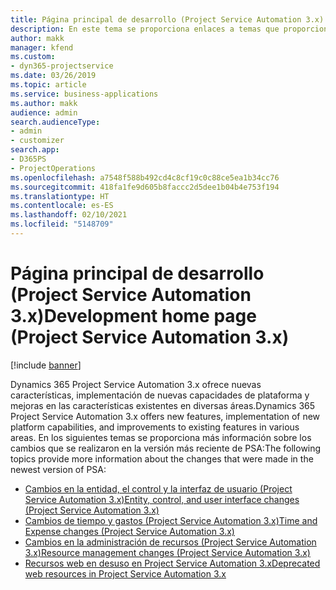```yaml
---
title: Página principal de desarrollo (Project Service Automation 3.x)
description: En este tema se proporciona enlaces a temas que proporcionan información de desarrollo para la versión 3.x de Dynamics 365 Project Service Automation (PSA).
author: makk
manager: kfend
ms.custom:
- dyn365-projectservice
ms.date: 03/26/2019
ms.topic: article
ms.service: business-applications
ms.author: makk
audience: admin
search.audienceType:
- admin
- customizer
search.app:
- D365PS
- ProjectOperations
ms.openlocfilehash: a7548f588b492cd4c8cf19c0c88ce5ea1b34cc76
ms.sourcegitcommit: 418fa1fe9d605b8faccc2d5dee1b04b4e753f194
ms.translationtype: HT
ms.contentlocale: es-ES
ms.lasthandoff: 02/10/2021
ms.locfileid: "5148709"
---
```

# <a name="development-home-page-project-service-automation-3x"></a><span data-ttu-id="f41d7-103">Página principal de desarrollo (Project Service Automation 3.x)</span><span class="sxs-lookup"><span data-stu-id="f41d7-103">Development home page (Project Service Automation 3.x)</span></span>

[!include [banner](../../includes/psa-now-project-operations.md)]

<span data-ttu-id="f41d7-104">Dynamics 365 Project Service Automation 3.x ofrece nuevas características, implementación de nuevas capacidades de plataforma y mejoras en las características existentes en diversas áreas.</span><span class="sxs-lookup"><span data-stu-id="f41d7-104">Dynamics 365 Project Service Automation 3.x offers new features, implementation of new platform capabilities, and improvements to existing features in various areas.</span></span> <span data-ttu-id="f41d7-105">En los siguientes temas se proporciona más información sobre los cambios que se realizaron en la versión más reciente de PSA:</span><span class="sxs-lookup"><span data-stu-id="f41d7-105">The following topics provide more information about the changes that were made in the newest version of PSA:</span></span>

- [<span data-ttu-id="f41d7-106">Cambios en la entidad, el control y la interfaz de usuario (Project Service Automation 3.x)</span><span class="sxs-lookup"><span data-stu-id="f41d7-106">Entity, control, and user interface changes (Project Service Automation 3.x)</span></span>](../developer-guides/entity-changes-v3.x.md)
- [<span data-ttu-id="f41d7-107">Cambios de tiempo y gastos (Project Service Automation 3.x)</span><span class="sxs-lookup"><span data-stu-id="f41d7-107">Time and Expense changes (Project Service Automation 3.x)</span></span>](../developer-guides/time-expense-changes-v3.x.md)
- [<span data-ttu-id="f41d7-108">Cambios en la administración de recursos (Project Service Automation 3.x)</span><span class="sxs-lookup"><span data-stu-id="f41d7-108">Resource management changes (Project Service Automation 3.x)</span></span>](../developer-guides/resource-management-changes-v3.x.md)
- [<span data-ttu-id="f41d7-109">Recursos web en desuso en Project Service Automation 3.x</span><span class="sxs-lookup"><span data-stu-id="f41d7-109">Deprecated web resources in Project Service Automation 3.x</span></span>](../developer-guides/web-resources-deprecated-v3.x.md)
